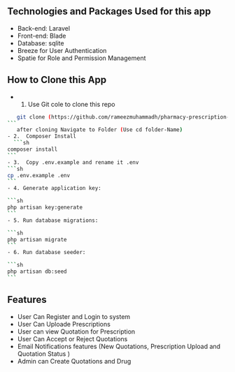 ## Technologies and Packages Used for this app

-   Back-end: Laravel
-   Front-end: Blade
-   Database: sqlite
-   Breeze for User Authentication
-   Spatie for Role and Permission Management

## How to Clone this App

-   1. Use Git cole to clone this repo

````sh
   git clone (https://github.com/rameezmuhammadh/pharmacy-prescription-quotation.git)
```
   after cloning Navigate to Folder (Use cd folder-Name)
- 2.  Composer Install
  ```sh
composer install
```
- 3.  Copy .env.example and rename it .env
```sh
cp .env.example .env
```
- 4. Generate application key:

```sh
php artisan key:generate
```
- 5. Run database migrations:

```sh
php artisan migrate
```
- 6. Run database seeder:

```sh
php artisan db:seed
```

````


## Features
 - User Can Register and Login to system
 - User Can Uploade Prescriptions 
 - User can view Quotation for Prescription
 - User Can Accept or Reject Quotations
 - Email Notifications features (New Quotations, Prescription Upload and Quotation Status )
 - Admin can Create Quotations and Drug